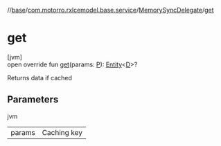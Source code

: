 //[base](../../../index.md)/[com.motorro.rxlcemodel.base.service](../index.md)/[MemorySyncDelegate](index.md)/[get](get.md)

# get

[jvm]\
open override fun [get](get.md)(params: [P](index.md)): [Entity](../../com.motorro.rxlcemodel.base.entity/-entity/index.md)&lt;[D](index.md)&gt;?

Returns data if cached

## Parameters

jvm

| | |
|---|---|
| params | Caching key |
